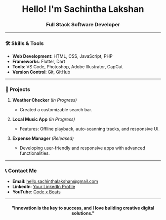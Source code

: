 <h1 align="center">Hello! I'm Sachintha Lakshan</h1>
<h3 align="center">Full Stack Software Developer</h3>

---

### 🛠️ Skills & Tools  
- **Web Development**: HTML, CSS, JavaScript, PHP  
- **Frameworks**: Flutter, Dart  
- **Tools**: VS Code, Photoshop, Adobe Illustrator, CapCut  
- **Version Control**: Git, GitHub  

---

### 🌟 Projects  
1. **Weather Checker** *(In Progress)*  
   - Created a customizable search bar.  

2. **Local Music App** *(In Progress)*  
   - Features: Offline playback, auto-scanning tracks, and responsive UI.  

3. **Expense Manager** *(Released)*  
   - Developing user-friendly and responsive apps with advanced functionalities.

---

### 📞 Contact Me  
- **Email**: [hello.sachinthalakshan@gmail.com](#)  
- **LinkedIn**: [Your LinkedIn Profile](#)  
- **YouTube**: [Code x Beats](#)  

---

<h4 align="center">"Innovation is the key to success, and I love building creative digital solutions."</h4>